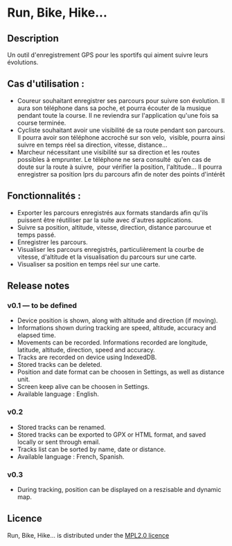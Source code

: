 # Run, Bike, Hike...

## Description

Un outil d'enregistrement GPS pour les sportifs qui aiment suivre leurs évolutions.

## Cas d'utilisation :

* Coureur souhaitant enregistrer ses parcours pour suivre son évolution. Il aura son téléphone dans sa poche, et pourra écouter de la musique pendant toute la course. Il ne reviendra sur l'application qu'une fois sa course terminée.
* Cycliste souhaitant avoir une visibilité de sa route pendant son parcours. Il pourra avoir son téléphone accroché sur son velo,&nbsp; visible, pourra ainsi suivre en temps réel sa direction, vitesse, distance...
* Marcheur nécessitant une visibilité sur sa direction et les routes possibles à emprunter. Le téléphone ne sera consulté&nbsp; qu'en cas de doute sur la route à suivre,&nbsp; pour vérifier la position, l'altitude... Il pourra enregistrer sa position lprs du parcours afin de noter des points d'intérêt

## Fonctionnalités :
* Exporter les parcours enregistrés aux formats standards afin qu'ils puissent être réutiliser par la suite avec d'autres applications.
* Suivre sa position, altitude, vitesse, direction, distance parcourue et temps passé.
* Enregistrer les parcours.
* Visualiser les parcours enregistrés, particulièrement la courbe de vitesse, d'altitude et la visualisation du parcours sur une carte.
* Visualiser sa position en temps réel sur une carte.

## Release notes

### v0.1 — to be defined
* Device position is shown, along with altitude and direction (if moving).
* Informations shown during tracking are speed, altitude, accuracy and elapsed time.
* Movements can be recorded. Informations recorded are longitude, latitude, altitude, direction, speed and accuracy.
* Tracks are recorded on device using IndexedDB.
* Stored tracks can be deleted.
* Position and date format can be choosen in Settings, as well as distance unit.
* Screen keep alive can be choosen in Settings.
* Available language : English.


### v0.2
* Stored tracks can be renamed.
* Stored tracks can be exported to GPX or HTML format, and saved locally or sent through email.
* Tracks list can be sorted by name, date or distance.
* Available language : French, Spanish.

### v0.3
* During tracking, position can be displayed on a reszisable and dynamic map.



## Licence

Run, Bike, Hike... is distributed under the [MPL2.0 licence](http://www.mozilla.org/MPL/2.0/)